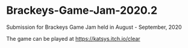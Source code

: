 # Brackeys-Game-Jam-2020.2
Submission for Brackeys Game Jam held in August - September, 2020

The game can be played at https://katsys.itch.io/clear
